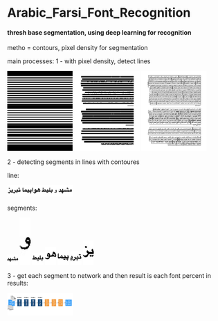 # Arabic_Farsi_Font_Recognition
#### thresh base segmentation, using deep learning for recognition
metho = contours, pixel density for segmentation

main processes:
1 - with pixel density, detect lines

<img src="https://github.com/ZeinabTaghavi/Arabic_Farsi_Font_Recognition/blob/master/sequence_of_segmentation/1.jpg_find_segment_area_by_x_y_projection_1_vertical_line_detected.jpg?raw=true" width="30%" height="30%">

<img src="https://github.com/ZeinabTaghavi/Arabic_Farsi_Font_Recognition/blob/master/sequence_of_segmentation/1.jpg_find_segment_area_by_x_y_projection_2_just_lines.jpg?raw=true" width="30%" height="30%">

<img src="https://github.com/ZeinabTaghavi/Arabic_Farsi_Font_Recognition/blob/master/sequence_of_segmentation/1.jpg_find_segment_area_by_x_y_projection_5_bound.jpg?raw=true" width="30%" height="30%">

2 - detecting segments in lines with contoures

line:

<img src="https://github.com/ZeinabTaghavi/Arabic_Farsi_Font_Recognition/blob/master/lines_images_for_1.jpg/1_line_y1_1433_y2_1493_x1_851_x2_1194_.jpg?raw=true" width="30%" height="30%">

segments:

<img src="https://github.com/ZeinabTaghavi/Arabic_Farsi_Font_Recognition/blob/master/lines_images_for_1.jpg/1_line_y1_1433_y2_1493_x1_851_x2_1194_.jpgfolder/4_segment_y1_1_y2_61_x1_271_x2_339_.jpg?raw=true" width="5%" height="5%">
<img src="https://github.com/ZeinabTaghavi/Arabic_Farsi_Font_Recognition/blob/master/lines_images_for_1.jpg/1_line_y1_1433_y2_1493_x1_851_x2_1194_.jpgfolder/1_segment_y1_13_y2_53_x1_246_x2_260_.jpg?raw=true" width="5%" height="5%">
<img src="https://github.com/ZeinabTaghavi/Arabic_Farsi_Font_Recognition/blob/master/lines_images_for_1.jpg/1_line_y1_1433_y2_1493_x1_851_x2_1194_.jpgfolder/6_segment_y1_-2_y2_49_x1_181_x2_238_.jpg?raw=true" width="5%" height="5%">
<img src="https://github.com/ZeinabTaghavi/Arabic_Farsi_Font_Recognition/blob/master/lines_images_for_1.jpg/1_line_y1_1433_y2_1493_x1_851_x2_1194_.jpgfolder/5_segment_y1_-1_y2_60_x1_136_x2_173_.jpg?raw=true" width="5%" height="5%">
<img src="https://github.com/ZeinabTaghavi/Arabic_Farsi_Font_Recognition/blob/master/lines_images_for_1.jpg/1_line_y1_1433_y2_1493_x1_851_x2_1194_.jpgfolder/7_segment_y1_-2_y2_49_x1_81_x2_128_.jpg?raw=true" width="5%" height="5%">
<img src="https://github.com/ZeinabTaghavi/Arabic_Farsi_Font_Recognition/blob/master/lines_images_for_1.jpg/1_line_y1_1433_y2_1493_x1_851_x2_1194_.jpgfolder/2_segment_y1_6_y2_57_x1_20_x2_69_.jpg?raw=true" width="5%" height="5%">
<img src="https://github.com/ZeinabTaghavi/Arabic_Farsi_Font_Recognition/blob/master/lines_images_for_1.jpg/1_line_y1_1433_y2_1493_x1_851_x2_1194_.jpgfolder/3_segment_y1_6_y2_57_x1_3_x2_30_.jpg?raw=true" width="5%" height="5%">

3 - get each segment to network and then result is each font percent in results:

<img src="https://github.com/ZeinabTaghavi/Arabic_Farsi_Font_Recognition/blob/master/net.png?raw=true" width="30%" height="30%">

